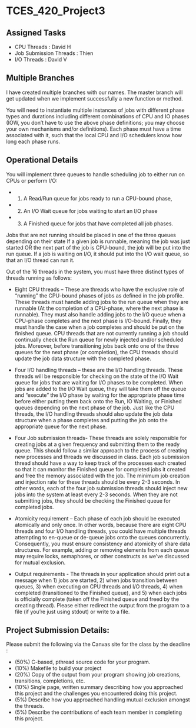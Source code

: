 # TCES_420_Project3

## Assigned Tasks
* CPU Threads : David H
* Job Submission Threads : Thien
* I/O Threads : David V

## Multiple Branches
I have created multiple branches with our names. 
The master branch will get updated when we implement successfully a new function or method.

You will need to instantiate multiple instances of jobs with different phase types and durations including different combinations of CPU and IO phases (IOW, you don’t have to use the above phase definitions; you may choose your own mechanisms and/or definitions). Each phase must have a time associated with it, such that the local CPU and I/O schedulers know how long each phase runs.

## Operational Details

You will implement three queues to handle scheduling job to either run on CPUs or perform I/O:

* 1) A Read/Run queue for jobs ready to run a CPU-bound phase,
* 2) An I/O Wait queue for jobs waiting to start an I/O phase
* 3) A Finished queue for jobs that have completed all job phases.

Jobs that are not running should be placed in one of the three queues depending on their state If a given job is runnable, meaning the job was just started OR the next part of the job is CPU-bound, the job will be put into the run queue. If a job is waiting on I/O, it should put into the I/O wait queue, so that an I/O thread can run it.

Out of the 16 threads in the system, you must have three distinct types of threads running as follows:

* Eight CPU threads – These are threads who have the exclusive role of “running” the CPU-bound phases of jobs as defined in the job profile. These threads must handle adding jobs to the run queue when they are runnable (At the completion of a CPU-phase, where the next phase is runnable). They must also handle adding jobs to the I/O queue when a CPU-phase completes and the next phase is I/O-bound. Finally, they must handle the case when a job completes and should be put on the finished queue. CPU threads that are not currently running a job should continually check the Run queue for newly injected and/or scheduled jobs. Moreover, before transitioning jobs back onto one of the three queues for the next phase (or completion), the CPU threads should update the job data structure with the completed phase.
* Four I/O handling threads – these are the I/O handling threads. These threads will be responsible for checking on the state of the I/O Wait queue for jobs that are waiting for I/O phases to be completed. When jobs are added to the I/O Wait queue, they will take them off the queue and “execute” the I/O phase by waiting for the appropriate phase time before either putting them back onto the Run, IO Waiting, or Finished queues depending on the next phase of the job. Just like the CPU threads, the I/O handling threads should also update the job data structure when a phase completes and putting the job onto the appropriate queue for the next phase.
* Four Job submission threads- These threads are solely responsible for creating jobs at a given frequency and submitting them to the ready queue. This should follow a similar approach to the process of creating new processes and threads we discussed in class. Each job submission thread should have a way to keep track of the processes each created so that it can monitor the Finished queue for completed jobs it created and free the memory associated with the job. The minimum job creation and injection rate for these threads should be every 2-3 seconds. In other words, each of the four job submission threads should inject new jobs into the system at least every 2-3 seconds. When they are not submitting jobs, they should be checking the Finished queue for completed jobs.
 

* Atomicity requirement – Each phase of each job should be executed atomically and only once. In other words, because there are eight CPU threads and four I/O handling threads, you could have multiple threads attempting to en-queue or de-queue jobs onto the queues concurrently. Consequently, you must ensure consistency and atomicity of share data structures. For example, adding or removing elements from each queue may require locks, semaphores, or other constructs as we’ve discussed for mutual exclusion.

* Output requirements - The threads in your application should print out a message when 1) jobs are started, 2) when jobs transition between queues, 3) when executing on CPU threads and I/O threads, 4) when completed (transitioned to the Finished queue), and 5) when each jobs is officially complete (taken off the Finished queue and freed by the creating thread). Please either redirect the output from the program to a file (if you’re just using stdout) or write to a file.

## Project Submission Details:

Please submit the following via the Canvas site for the class by the deadline :

* (50%) C-based, pthread source code for your program.
* (10%) Makefile to build your project
* (20%) Copy of the output from your program showing job creations, transitions, completions, etc.
* (10%) Single page, written summary describing how you approached this project and the challenges you encountered doing this project.
* (5%) Describe how you approached handling mutual exclusion amongst the threads.
* (5%) Describe the contributions of each team member in completing this project.  
